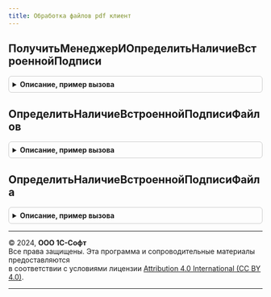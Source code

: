 ```yaml
---
title: Обработка файлов pdf клиент
---
```



## ПолучитьМенеджерИОпределитьНаличиеВстроеннойПодписи
<details style="margin: 1em 0; padding: 0.5em; border: 1px solid #ccc; border-radius: 6px;">

<summary style="font-weight: bold; cursor: pointer;">Описание, пример вызова</summary>

```bsl

// Параметры:
//  ОписаниеФайлов - Массив (Адрес, Имя)
//
Процедура ПолучитьМенеджерИОпределитьНаличиеВстроеннойПодписи(ВыполняемоеОповещение, ОписаниеФайлов, МенеджерКриптографии = Неопределено) Экспорт
```

Пример вызова
```bsl
ОбработкаФайловPDFКлиент.ПолучитьМенеджерИОпределитьНаличиеВстроеннойПодписи(ВыполняемоеОповещение, ОписаниеФайлов, МенеджерКриптографии);
```
</details>

## ОпределитьНаличиеВстроеннойПодписиФайлов
<details style="margin: 1em 0; padding: 0.5em; border: 1px solid #ccc; border-radius: 6px;">

<summary style="font-weight: bold; cursor: pointer;">Описание, пример вызова</summary>

```bsl

// Параметры:
//  ОписаниеФайлов - Массив (Адрес, Имя)
//
Процедура ОпределитьНаличиеВстроеннойПодписиФайлов(ВыполняемоеОповещение, ОписаниеФайлов, МенеджерКриптографии) Экспорт
```

Пример вызова
```bsl
ОбработкаФайловPDFКлиент.ОпределитьНаличиеВстроеннойПодписиФайлов(ВыполняемоеОповещение, ОписаниеФайлов, МенеджерКриптографии) 
```
</details>

## ОпределитьНаличиеВстроеннойПодписиФайла
<details style="margin: 1em 0; padding: 0.5em; border: 1px solid #ccc; border-radius: 6px;">

<summary style="font-weight: bold; cursor: pointer;">Описание, пример вызова</summary>

```bsl

// Параметры:
//  ОписаниеФайла - Адрес, Имя
//
Процедура ОпределитьНаличиеВстроеннойПодписиФайла(ВыполняемоеОповещение, ОписаниеФайла, МенеджерКриптографии) Экспорт
```

Пример вызова
```bsl
ОбработкаФайловPDFКлиент.ОпределитьНаличиеВстроеннойПодписиФайла(ВыполняемоеОповещение, ОписаниеФайла, МенеджерКриптографии) 
```
</details>

---

© 2024, **ООО 1С-Софт**  
Все права защищены. Эта программа и сопроводительные материалы предоставляются  
в соответствии с условиями лицензии [Attribution 4.0 International (CC BY 4.0)](https://creativecommons.org/licenses/by/4.0/legalcode).

---
